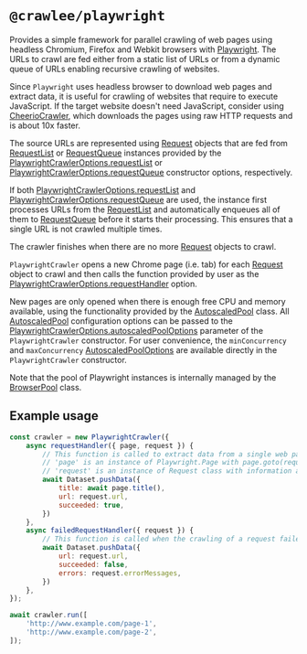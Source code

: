 # `@crawlee/playwright`

Provides a simple framework for parallel crawling of web pages using headless Chromium, Firefox and Webkit browsers with [Playwright](https://github.com/microsoft/playwright). The URLs to crawl are fed either from a static list of URLs or from a dynamic queue of URLs enabling recursive crawling of websites.

Since `Playwright` uses headless browser to download web pages and extract data, it is useful for crawling of websites that require to execute JavaScript. If the target website doesn't need JavaScript, consider using [CheerioCrawler](https://crawlee.dev/api/cheerio-crawler/class/CheerioCrawler), which downloads the pages using raw HTTP requests and is about 10x faster.

The source URLs are represented using [Request](https://crawlee.dev/api/core/class/Request) objects that are fed from [RequestList](https://crawlee.dev/api/core/class/RequestList) or [RequestQueue](https://crawlee.dev/api/core/class/RequestQueue) instances provided by the [PlaywrightCrawlerOptions.requestList](https://crawlee.dev/api/playwright-crawler/interface/PlaywrightCrawlerOptions#requestList) or [PlaywrightCrawlerOptions.requestQueue](https://crawlee.dev/api/playwright-crawler/interface/PlaywrightCrawlerOptions#requestQueue) constructor options, respectively.

If both [PlaywrightCrawlerOptions.requestList](https://crawlee.dev/api/playwright-crawler/interface/PlaywrightCrawlerOptions#requestList) and [PlaywrightCrawlerOptions.requestQueue](https://crawlee.dev/api/playwright-crawler/interface/PlaywrightCrawlerOptions#requestQueue) are used, the instance first processes URLs from the [RequestList](https://crawlee.dev/api/core/class/RequestList) and automatically enqueues all of them to [RequestQueue](https://crawlee.dev/api/core/class/RequestQueue) before it starts their processing. This ensures that a single URL is not crawled multiple times.

The crawler finishes when there are no more [Request](https://crawlee.dev/api/core/class/Request) objects to crawl.

`PlaywrightCrawler` opens a new Chrome page (i.e. tab) for each [Request](https://crawlee.dev/api/core/class/Request) object to crawl and then calls the function provided by user as the [PlaywrightCrawlerOptions.requestHandler](https://crawlee.dev/api/playwright-crawler/interface/PlaywrightCrawlerOptions#requestHandler) option.

New pages are only opened when there is enough free CPU and memory available, using the functionality provided by the [AutoscaledPool](https://crawlee.dev/api/core/class/AutoscaledPool) class. All [AutoscaledPool](https://crawlee.dev/api/core/class/AutoscaledPool) configuration options can be passed to the [PlaywrightCrawlerOptions.autoscaledPoolOptions](https://crawlee.dev/api/playwright-crawler/interface/PlaywrightCrawlerOptions#autoscaledPoolOptions) parameter of the `PlaywrightCrawler` constructor. For user convenience, the `minConcurrency` and `maxConcurrency` [AutoscaledPoolOptions](https://crawlee.dev/api/core/interface/AutoscaledPoolOptions) are available directly in the `PlaywrightCrawler` constructor.

Note that the pool of Playwright instances is internally managed by the [BrowserPool](https://github.com/apify/browser-pool) class.

## Example usage

```javascript
const crawler = new PlaywrightCrawler({
    async requestHandler({ page, request }) {
        // This function is called to extract data from a single web page
        // 'page' is an instance of Playwright.Page with page.goto(request.url) already called
        // 'request' is an instance of Request class with information about the page to load
        await Dataset.pushData({
            title: await page.title(),
            url: request.url,
            succeeded: true,
        })
    },
    async failedRequestHandler({ request }) {
        // This function is called when the crawling of a request failed too many times
        await Dataset.pushData({
            url: request.url,
            succeeded: false,
            errors: request.errorMessages,
        })
    },
});

await crawler.run([
    'http://www.example.com/page-1',
    'http://www.example.com/page-2',
]);
```

